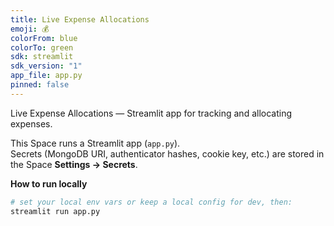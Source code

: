 ```yaml
---
title: Live Expense Allocations
emoji: 💰
colorFrom: blue
colorTo: green
sdk: streamlit
sdk_version: "1"
app_file: app.py
pinned: false
---
```


Live Expense Allocations — Streamlit app for tracking and allocating expenses.

This Space runs a Streamlit app (`app.py`).  
Secrets (MongoDB URI, authenticator hashes, cookie key, etc.) are stored in the Space **Settings → Secrets**.

**How to run locally**
```bash
# set your local env vars or keep a local config for dev, then:
streamlit run app.py
